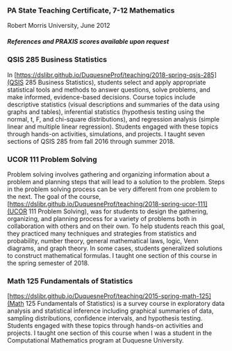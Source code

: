 ### PA State Teaching Certificate, 7-12 Mathematics
Robert Morris University, June 2012

##### References and PRAXIS scores available upon request

### QSIS 285 Business Statistics

In [https://dslibr.github.io/DuquesneProf/teaching/2018-spring-qsis-285](QSIS 285 Business Statistics), students select and apply appropriate statistical tools and methods to answer questions, solve problems, and make informed, evidence-based decisions. Course topics include descriptive statistics (visual descriptions and summaries of the data using graphs and tables), inferential statistics (hypothesis testing using the normal, t, F, and chi-square distributions), and regression analysis (simple linear and multiple linear regression). Students engaged with these topics through hands-on activities, simulations, and projects. I taught seven sections of QSIS 285 from fall 2016 through summer 2018.

### UCOR 111 Problem Solving

Problem solving involves gathering and organizing information about a problem and planning steps that will lead to a solution to the problem. Steps in the problem solving process can be very different from one problem to the next. The goal of the course, [https://dslibr.github.io/DuquesneProf/teaching/2018-spring-ucor-111](UCOR 111 Problem Solving), was for students to design the gathering, organizing, and planning process for a variety of problems both in collaboration with others and on their own. To help students reach this goal, they practiced many techniques and strategies from statistics and probability, number theory, general mathematical laws, logic, Venn diagrams, and graph theory. In some cases, students generalized solutions to construct mathematical formulas. I taught one section of this course in the spring semester of 2018.

### Math 125 Fundamentals of Statistics

[https://dslibr.github.io/DuquesneProf/teaching/2015-spring-math-125](Math 125 Fundamentals of Statistics) is a survey course in exploratory data analysis and statistical inference including graphical summaries of data, sampling distributions, confidence intervals, and hypothesis testing. Students engaged with these topics through hands-on activities and projects. I taught one section of this course when I was a student in the Computational Mathematics program at Duquesne University.
